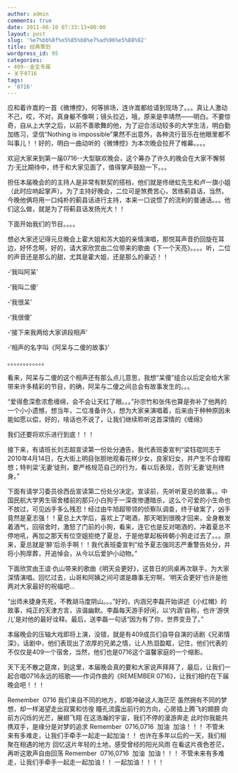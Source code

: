 ```yaml
---
author: admin
comments: true
date: 2011-06-10 07:33:13+00:00
layout: post
slug: '%e7%bb%8f%e5%85%b8%e7%ad%96%e5%88%92'
title: 经典策划
wordpress_id: 95
categories:
- 409--金生专属
- 关于0716
tags:
- '0716'
---
```


应和着许嵩的一首《微博控》，何等排场，连许嵩都给请到现场了。。。真让人激动不己，哎，不对，真身躯不像啊；镜头拉近，哦，原来是李靖然——明白。不要惊奇，自从上大学之后，以前不善歌舞的他，为了迎合活动较多的大学生活，明白勤加练习，坚信“Nothing is impossible”果然不出意外，各种流行音乐在他眼里都不叫事儿！！好的，明白一曲动听的《微博控》为本次晚会拉开了帷幕。。。。

欢迎大家来到第一届0716--大型联欢晚会，这个筹办了许久的晚会在大家不懈努力·无比期待中，终于和大家见面了，值得掌声鼓励一下。。。

担任本届晚会的的主持人是非常有默契的搭档，他们就是佟继虹先生和卢一旗小姐（此时应响起掌声）。为了主持好晚会，二位可是煞费苦心，苦练蓟县话，当然，今晚他俩将用一口纯朴的蓟县话进行主持，本来一口说惯了的流利的普通话。。。他们这么做，就是为了将蓟县话发扬光大！！

下面开始我们的节目。。。。

想必大家还记得元旦晚会上霍大姐和苏大姐的亲情演唱，那悦耳声音扔回旋在耳边，好怀念啊，好的，请大家欣赏由二位带来的歌曲《下一个天亮》。。。。听，二位的声音还是那么的甜，尤其是霍大姐，还是那么的豪迈！！

-‘我叫阿呆’

-‘我叫二傻’

-‘我很呆’

-‘我很傻’

-‘接下来我两给大家讲段相声’

-‘相声的名字叫《阿呆与二傻的故事》’

。。。。。。。。。。。。

看来，阿呆与二傻的这个相声还有那么点儿意思，我想“呆傻”组合以后定会给大家带来许多精彩的节目，的确，阿呆与二傻之间总会有故事发生的。。。

“爱得愈深愈浓愈缠绵，会不会让天红了眼。。。”孙宗竹和张伟也算是弥补了他两的一个小小遗憾，想当年，二位准备许久，想为大家亲演唱着，后来由于种种原因未能如愿以偿，好的，啥话也不说了，让我们继续聆听这首深情的《缠绵》

我们还要将欢乐进行到底！！！

接下来，有请班长刘志超宣读第一份处分通告，我代表班委宣判“梁钰琨同志于2010年4月14日，在大街上明目张胆地观看花样少女，良家妇女，并产生不合理暇想；特判梁‘无妻’徒刑，要严格规范自己的行为，看以后表现，否则‘无妻’徒刑终身。”

下面有请学习委员徐西岳宣读第二份处分决定。宣读前，先听听夏总的故事。。中国民航大学男生宿舍楼前的那只小白狗于一深夜惨遭暗杀，这么个可爱的小生命也不放过，可见凶手多么残忍！经过由牛旭超带领的侦察队调查，终于破案了，凶手竟然是夏志强！！夏总上大学后，喜欢上了喝酒，那天喝到很晚才回来，全身散发着酒气，回宿舍时，激怒了门前的小狗，看来，连它也是反对喝酒的，冲着夏总不停地吼，再加之那天有位空姐拒绝了夏总，于是他拿起板砖朝小狗走过去了。。。原来，夏总就是‘醉’后杀手啊！！我代表班委宣判“给予夏志强同志严重警告处分，并将小狗厚葬，开追悼会，从今以后爱护小动物。”

下面欣赏由王谊·仇山带来的歌曲《明天会更好》，这昔日的同桌再次联手，为大家深情演唱。回忆过去，山哥和阿姨之间可谓是趣事无穷啊，‘明天会更好’也许是他两对大家最好的祝福吧...

“出师未捷身先死，不教胡马度阴山。。。”好的，内涵兄李磊开始讲述《小红帽》的故事，纯正的天津方言，诙谐幽默。李磊每天游手好闲，以‘内涵’自称，也许‘游侠儿’是对他的最好诠释。最后，送李磊一句话“因为有了你，世界变丑了。”

本届晚会的压轴大戏即将上演，没错，就是有409成员们自导自演的话剧《兄弟情深》，话剧中，他们表现出了浓厚的兄弟之情，让人热泪盈眶，记住，他们代表的不仅仅是409一个宿舍，当然，他们也是0716这个温馨家庭的一个缩影。

天下无不散之筵席，到这里，本届晚会真的要和大家说声拜拜了，最后，让我们一起合唱0716永远的班歌——作词作曲的《REMEMBER 0716》，让我们相约在下届晚会吧！！！



Remember  0716
我们来自不同的地方，却能冲破这人海茫茫 虽然拥有不同的梦想，却一样渴望走出寂寞和彷徨
瞳孔流露出前行的方向，心房插上腾飞的翅膀
向前方闪烁的光芒，展翅飞翔
在这浩瀚的宇宙，我们不停的漫游奔走
此时你我能共携双手，是缘分是对梦的追求
Remember  0716,0716  加油  加油！！！
不管未来有多难走，让我们手牵手一起走一起加油！！
也许在多年以后的一天，我们相聚在相遇的地方
回忆这片年轻的土地，感受曾经的阳光风雨
在看这片夜色苍茫，再听这歌声自由回荡
Remember  0716,0716  加油  加油！！！
不管未来有多难走，让我们手牵手一起走一起加油！！
一起加油！！！！


